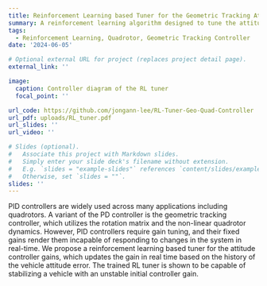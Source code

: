 ```yaml
---
title: Reinforcement Learning based Tuner for the Geometric Tracking Attitude Controller
summary: A reinforcement learning algorithm designed to tune the attitude controller gains for the geometric tracking controller for the quadrotor.
tags:
  - Reinforcement Learning, Quadrotor, Geometric Tracking Controller
date: '2024-06-05'

# Optional external URL for project (replaces project detail page).
external_link: ''

image:
  caption: Controller diagram of the RL tuner
  focal_point: ''

url_code: https://github.com/jongann-lee/RL-Tuner-Geo-Quad-Controller
url_pdf: uploads/RL_tuner.pdf
url_slides: ''
url_video: ''

# Slides (optional).
#   Associate this project with Markdown slides.
#   Simply enter your slide deck's filename without extension.
#   E.g. `slides = "example-slides"` references `content/slides/example-slides.md`.
#   Otherwise, set `slides = ""`.
slides: ''
---
```


PID controllers are widely used across many applications including quadrotors. A variant of the PD controller is the geometric tracking controller, which utilizes the rotation matrix and the non-linear quadrotor dynamics. However, PID controllers require gain tuning, and their fixed gains render them incapable of responding to changes in the system in real-time. We propose a reinforcement learning based tuner for the attitude controller gains, which updates the gain in real time based on the history of the vehicle attitude error. The trained RL tuner is shown to be capable of stabilizing a vehicle with an unstable initial controller gain.

